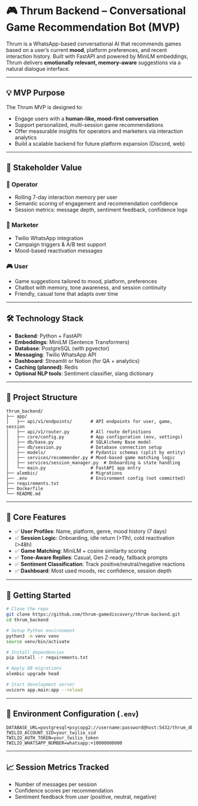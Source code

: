 # 🎮 Thrum Backend – Conversational Game Recommendation Bot (MVP)

Thrum is a WhatsApp-based conversational AI that recommends games based on a user’s current **mood**, platform preferences, and recent interaction history. Built with FastAPI and powered by MiniLM embeddings, Thrum delivers **emotionally relevant, memory-aware** suggestions via a natural dialogue interface.

---

## 💡 MVP Purpose

The Thrum MVP is designed to:
- Engage users with a **human-like, mood-first conversation**
- Support personalized, multi-session game recommendations
- Offer measurable insights for operators and marketers via interaction analytics
- Build a scalable backend for future platform expansion (Discord, web)

---

## 👥 Stakeholder Value

### 🧠 Operator
- Rolling 7-day interaction memory per user
- Semantic scoring of engagement and recommendation confidence
- Session metrics: message depth, sentiment feedback, confidence logs

### 📣 Marketer
- Twilio WhatsApp integration
- Campaign triggers & A/B test support
- Mood-based reactivation messages

### 🎮 User
- Game suggestions tailored to mood, platform, preferences
- Chatbot with memory, tone awareness, and session continuity
- Friendly, casual tone that adapts over time

---

## 🛠️ Technology Stack

- **Backend**: Python + FastAPI
- **Embeddings**: MiniLM (Sentence Transformers)
- **Database**: PostgreSQL (with pgvector)
- **Messaging**: Twilio WhatsApp API
- **Dashboard**: Streamlit or Notion (for QA + analytics)
- **Caching (planned)**: Redis
- **Optional NLP tools**: Sentiment classifier, slang dictionary

---

## 📁 Project Structure

```
thrum_backend/
├── app/
│   ├── api/v1/endpoints/       # API endpoints for user, game, session
│   ├── api/v1/router.py        # All route definitions
│   ├── core/config.py          # App configuration (env, settings)
│   ├── db/base.py              # SQLAlchemy Base model
│   ├── db/session.py           # Database connection setup
│   ├── models/                 # Pydantic schemas (split by entity)
│   ├── services/recommender.py # Mood-based game matching logic
│   ├── services/session_manager.py  # Onboarding & state handling
│   └── main.py                 # FastAPI app entry
├── alembic/                    # Migrations
├── .env                        # Environment config (not committed)
├── requirements.txt
├── Dockerfile
└── README.md
```

---

## 🔑 Core Features

- ✅ **User Profiles**: Name, platform, genre, mood history (7 days)
- ✅ **Session Logic**: Onboarding, idle return (>11h), cold reactivation (>48h)
- ✅ **Game Matching**: MiniLM + cosine similarity scoring
- ✅ **Tone-Aware Replies**: Casual, Gen Z-ready, fallback prompts
- ✅ **Sentiment Classification**: Track positive/neutral/negative reactions
- ✅ **Dashboard**: Most used moods, rec confidence, session depth

---

## 🚀 Getting Started

```bash
# Clone the repo
git clone https://github.com/thrum-gamediscovery/thrum-backend.git
cd thrum_backend

# Setup Python environment
python3 -m venv venv
source venv/bin/activate

# Install dependencies
pip install -r requirements.txt

# Apply DB migrations
alembic upgrade head

# Start development server
uvicorn app.main:app --reload
```

---

## 🔐 Environment Configuration (`.env`)

```env
DATABASE_URL=postgresql+psycopg2://username:password@host:5432/thrum_db
TWILIO_ACCOUNT_SID=your_twilio_sid
TWILIO_AUTH_TOKEN=your_twilio_token
TWILIO_WHATSAPP_NUMBER=whatsapp:+10000000000
```

---

## 📈 Session Metrics Tracked

- Number of messages per session
- Confidence scores per recommendation
- Sentiment feedback from user (positive, neutral, negative)